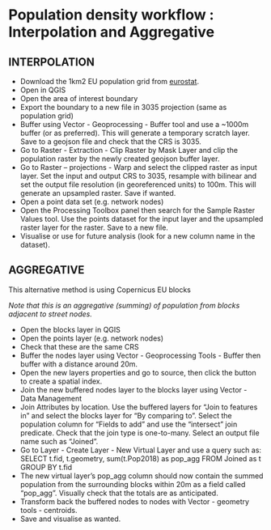 # Population density workflow : Interpolation and Aggregative

## INTERPOLATION

- Download the 1km2 EU population grid from [eurostat](https://ec.europa.eu/eurostat/web/gisco/geodata/reference-data/population-distribution-demography/geostat#geostat11).
- Open in QGIS
- Open the area of interest boundary
- Export the boundary to a new file in 3035 projection (same as population grid)
- Buffer using Vector - Geoprocessing - Buffer tool and use a ~1000m buffer (or as preferred). This will generate a temporary scratch layer. Save to a geojson file and check that the CRS is 3035.
- Go to Raster - Extraction - Clip Raster by Mask Layer and clip the population raster by the newly created geojson buffer layer.
- Go to Raster – projections - Warp and select the clipped raster as input layer. Set the input and output CRS to 3035, resample with bilinear and set the output file resolution (in georeferenced units) to 100m. This will generate an upsampled raster. Save if wanted.
- Open a point data set (e.g. network nodes)
- Open the Processing Toolbox panel then search for the Sample Raster Values tool. Use the points dataset for the input layer and the upsampled raster layer for the raster. Save to a new file.
- Visualise or use for future analysis (look for a new column name in the dataset).

## AGGREGATIVE
This alternative method  is using Copernicus EU blocks

*Note that this is an aggregative (summing) of population from blocks adjacent to street nodes.* 

- Open the blocks layer in QGIS
- Open the points layer (e.g. network nodes)
- Check that these are the same CRS
- Buffer the nodes layer using Vector - Geoprocessing Tools - Buffer then buffer with a distance around 20m.
- Open the new layers properties and go to source, then click the button to create a spatial index.
- Join the new buffered nodes layer to the blocks layer using Vector - Data Management  
- Join Attributes by location. Use the buffered layers for “Join to features in” and select the blocks layer for “By comparing to”. Select the population column for “Fields to add” and use the “intersect” join predicate. Check that the join type is one-to-many. Select an output file name such as “Joined”.
- Go to Layer - Create Layer - New Virtual Layer and use a query such as: SELECT t.fid, t.geometry, sum(t.Pop2018) as pop_agg FROM Joined as t GROUP BY t.fid
- The new virtual layer’s pop_agg column should now contain the summed population from the surrounding blocks within 20m as a field called “pop_agg”. Visually check that the totals are as anticipated.
- Transform back the buffered nodes to nodes with Vector - geometry tools - centroids.
- Save and visualise as wanted.

